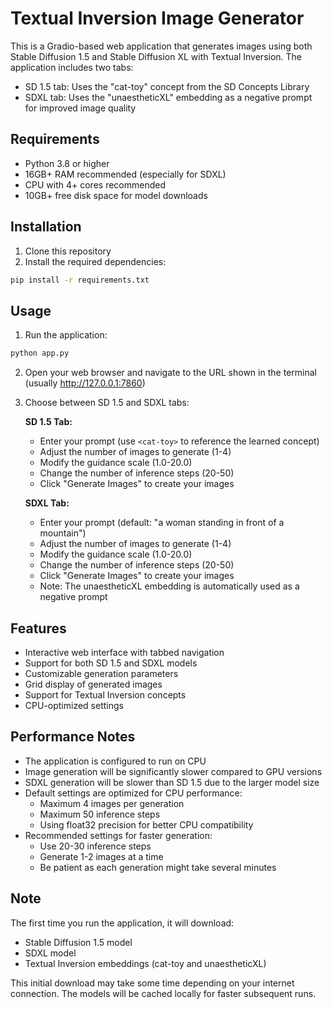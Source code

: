 # Textual Inversion Image Generator

This is a Gradio-based web application that generates images using both Stable Diffusion 1.5 and Stable Diffusion XL with Textual Inversion. The application includes two tabs:
- SD 1.5 tab: Uses the "cat-toy" concept from the SD Concepts Library
- SDXL tab: Uses the "unaestheticXL" embedding as a negative prompt for improved image quality

## Requirements

- Python 3.8 or higher
- 16GB+ RAM recommended (especially for SDXL)
- CPU with 4+ cores recommended
- 10GB+ free disk space for model downloads

## Installation

1. Clone this repository
2. Install the required dependencies:
```bash
pip install -r requirements.txt
```

## Usage

1. Run the application:
```bash
python app.py
```

2. Open your web browser and navigate to the URL shown in the terminal (usually http://127.0.0.1:7860)

3. Choose between SD 1.5 and SDXL tabs:

   **SD 1.5 Tab:**
   - Enter your prompt (use `<cat-toy>` to reference the learned concept)
   - Adjust the number of images to generate (1-4)
   - Modify the guidance scale (1.0-20.0)
   - Change the number of inference steps (20-50)
   - Click "Generate Images" to create your images

   **SDXL Tab:**
   - Enter your prompt (default: "a woman standing in front of a mountain")
   - Adjust the number of images to generate (1-4)
   - Modify the guidance scale (1.0-20.0)
   - Change the number of inference steps (20-50)
   - Click "Generate Images" to create your images
   - Note: The unaestheticXL embedding is automatically used as a negative prompt

## Features

- Interactive web interface with tabbed navigation
- Support for both SD 1.5 and SDXL models
- Customizable generation parameters
- Grid display of generated images
- Support for Textual Inversion concepts
- CPU-optimized settings

## Performance Notes

- The application is configured to run on CPU
- Image generation will be significantly slower compared to GPU versions
- SDXL generation will be slower than SD 1.5 due to the larger model size
- Default settings are optimized for CPU performance:
  - Maximum 4 images per generation
  - Maximum 50 inference steps
  - Using float32 precision for better CPU compatibility
- Recommended settings for faster generation:
  - Use 20-30 inference steps
  - Generate 1-2 images at a time
  - Be patient as each generation might take several minutes

## Note

The first time you run the application, it will download:
- Stable Diffusion 1.5 model
- SDXL model
- Textual Inversion embeddings (cat-toy and unaestheticXL)

This initial download may take some time depending on your internet connection. The models will be cached locally for faster subsequent runs. 